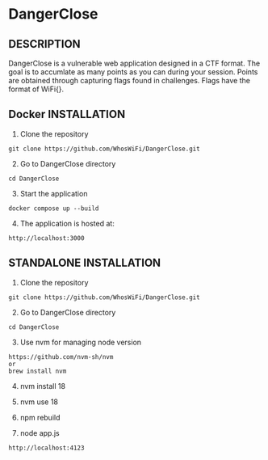 # DangerClose

## DESCRIPTION

DangerClose is a vulnerable web application designed in a CTF format. The goal is to accumlate as many points as you can during your session. Points are obtained through capturing flags found in challenges. Flags have the format of WiFi{}.

## Docker INSTALLATION

1. Clone the repository
```
git clone https://github.com/WhosWiFi/DangerClose.git
```
2. Go to DangerClose directory
```
cd DangerClose
```
3. Start the application
```
docker compose up --build
```
4. The application is hosted at:
```
http://localhost:3000
```

## STANDALONE INSTALLATION

1. Clone the repository
```
git clone https://github.com/WhosWiFi/DangerClose.git
```
2. Go to DangerClose directory
```
cd DangerClose
```
3. Use nvm for managing node version
```
https://github.com/nvm-sh/nvm
or
brew install nvm
```
4. nvm install 18

5. nvm use 18

6. npm rebuild

7. node app.js
```
http://localhost:4123
```

